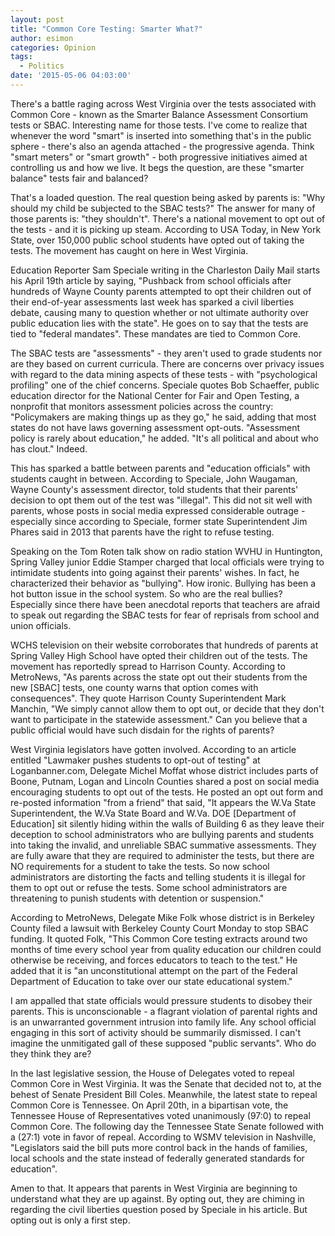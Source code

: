 ```yaml
---
layout: post
title: "Common Core Testing: Smarter What?"
author: esimon
categories: Opinion
tags:
  - Politics
date: '2015-05-06 04:03:00'
---
```

There's a battle raging across West Virginia over the tests associated with Common Core - known as the Smarter Balance Assessment Consortium tests or SBAC. Interesting name for those tests. I've come to realize that whenever the word "smart" is inserted into something that's in the public sphere - there's also an agenda attached - the progressive agenda. Think "smart meters" or "smart growth" - both progressive initiatives aimed at controlling us and how we live. It begs the question, are these "smarter balance" tests fair and balanced? 

That's a loaded question. The real question being asked by parents is: "Why should my child be subjected to the SBAC tests?" The answer for many of those parents is: "they shouldn't". There's a national movement to opt out of the tests - and it is picking up steam. According to USA Today, in New York State, over 150,000 public school students have opted out of taking the tests. The movement has caught on here in West Virginia. 

Education Reporter Sam Speciale writing in the Charleston Daily Mail starts his April 19th article by saying, "Pushback from school officials after hundreds of Wayne County parents attempted to opt their children out of their end-of-year assessments last week has sparked a civil liberties debate, causing many to question whether or not ultimate authority over public education lies with the state". He goes on to say that the tests are tied to "federal mandates". These mandates are tied to Common Core. 

The SBAC tests are "assessments" - they aren't used to grade students nor are they based on current curricula. There are concerns over privacy issues with regard to the data mining aspects of these tests - with "psychological profiling" one of the chief concerns. Speciale quotes Bob Schaeffer, public education director for the National Center for Fair and Open Testing, a nonprofit that monitors assessment policies across the country: "Policymakers are making things up as they go," he said, adding that most states do not have laws governing assessment opt-outs. "Assessment policy is rarely about education," he added. "It's all political and about who has clout." Indeed. 

This has sparked a battle between parents and "education officials" with students caught in between. According to Speciale, John Waugaman, Wayne County's assessment director, told students that their parents' decision to opt them out of the test was "illegal". This did not sit well with parents, whose posts in social media expressed considerable outrage - especially since according to Speciale, former state Superintendent Jim Phares said in 2013 that parents have the right to refuse testing. 

Speaking on the Tom Roten talk show on radio station WVHU in Huntington, Spring Valley junior Eddie Stamper charged that local officials were trying to intimidate students into going against their parents' wishes. In fact, he characterized their behavior as "bullying". How ironic. Bullying has been a hot button issue in the school system. So who are the real bullies? Especially since there have been anecdotal reports that teachers are afraid to speak out regarding the SBAC tests for fear of reprisals from school and union officials. 

WCHS television on their website corroborates that hundreds of parents at Spring Valley High School have opted their children out of the tests. The movement has reportedly spread to Harrison County. According to MetroNews, "As parents across the state opt out their students from the new [SBAC] tests, one county warns that option comes with consequences". They quote Harrison County Superintendent Mark Manchin, "We simply cannot allow them to opt out, or decide that they don't want to participate in the statewide assessment." Can you believe that a public official would have such disdain for the rights of parents? 

West Virginia legislators have gotten involved. According to an article entitled "Lawmaker pushes students to opt-out of testing" at Loganbanner.com, Delegate Michel Moffat whose district includes parts of Boone, Putnam, Logan and Lincoln Counties shared a post on social media encouraging students to opt out of the tests. He posted an opt out form and re-posted information "from a friend" that said, "It appears the W.Va State Superintendent, the W.Va State Board and W.Va. DOE [Department of Education] sit silently hiding within the walls of Building 6 as they leave their deception to school administrators who are bullying parents and students into taking the invalid, and unreliable SBAC summative assessments. They are fully aware that they are required to administer the tests, but there are NO requirements for a student to take the tests. So now school administrators are distorting the facts and telling students it is illegal for them to opt out or refuse the tests. Some school administrators are threatening to punish students with detention or suspension."

According to MetroNews, Delegate Mike Folk whose district is in Berkeley County filed a lawsuit with Berkeley County Court Monday to stop SBAC funding. It quoted Folk, "This Common Core testing extracts around two months of time every school year from quality education our children could otherwise be receiving, and forces educators to teach to the test." He added that it is "an unconstitutional attempt on the part of the Federal Department of Education to take over our state educational system."

I am appalled that state officials would pressure students to disobey their parents. This is unconscionable - a flagrant violation of parental rights and is an unwarranted government intrusion into family life. Any school official engaging in this sort of activity should be summarily dismissed. I can't imagine the unmitigated gall of these supposed "public servants". Who do they think they are? 

In the last legislative session, the House of Delegates voted to repeal Common Core in West Virginia. It was the Senate that decided not to, at the behest of Senate President Bill Coles. Meanwhile, the latest state to repeal Common Core is Tennessee. On April 20th, in a bipartisan vote, the Tennessee House of Representatives voted unanimously (97:0) to repeal Common Core. The following day the Tennessee State Senate followed with a (27:1) vote in favor of repeal. According to WSMV television in Nashville, "Legislators said the bill puts more control back in the hands of families, local schools and the state instead of federally generated standards for education".

Amen to that. It appears that parents in West Virginia are beginning to understand what they are up against. By opting out, they are chiming in regarding the civil liberties question posed by Speciale in his article. But opting out is only a first step. 


